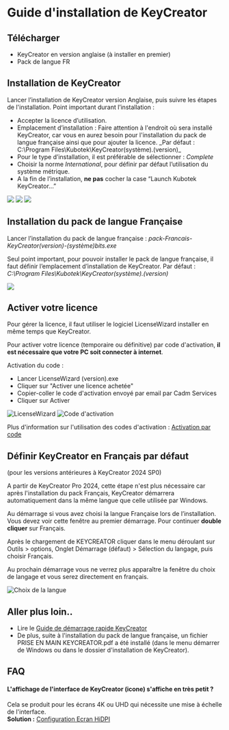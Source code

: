 # Guide d'installation de KeyCreator

## Télécharger

-   KeyCreator en version anglaise (à installer en premier)
-   Pack de langue FR

## Installation de KeyCreator

Lancer l’installation de KeyCreator version Anglaise, puis suivre les étapes de l'installation. Point important durant l’installation :  

-   Accepter la licence d’utilisation.
-   Emplacement d’installation : Faire attention à l'endroit où sera installé KeyCreator, car vous en aurez besoin pour l'installation du pack de langue française ainsi que pour ajouter la licence. \_Par défaut : C:\Program Files\Kubotek\KeyCreator(système).(version)\_
-   Pour le type d’installation, il est préférable de sélectionner : _Complete_
-   Choisir la norme _International_, pour définir par défaut l’utilisation du système métrique.
-   A la fin de l’installation, **ne pas** cocher la case “Launch Kubotek KeyCreator...”


![](../assets/images_fiches/guide-dinstallation/install1.png) ![](../assets/images_fiches/guide-dinstallation/install2.png) ![](../assets/images_fiches/guide-dinstallation/install3.png)  

## Installation du pack de langue Française

Lancer l’installation du pack de langue française : _pack-Francais-KeyCreator(version)-(système)bits.exe_

Seul point important, pour pouvoir installer le pack de langue française, il faut définir l’emplacement d’installation de KeyCreator. Par défaut : _C:\Program Files\Kubotek\KeyCreator(système).(version)_

![](../assets/images_fiches/guide-dinstallation/installpackfr.png)

## Activer votre licence

Pour gérer la licence, il faut utiliser le logiciel LicenseWizard installer en même temps que KeyCreator.

Pour activer votre licence (temporaire ou définitive) par code d'activation, **il est nécessaire que votre PC soit connecter à internet**.

Activation du code :

- Lancer LicenseWizard (version).exe
- Cliquer sur "Activer une licence achetée"
- Copier-coller le code d'activation envoyé par email par Cadm Services
- Cliquer sur Activer

![LicenseWizard](../assets/images_fiches/guide-dinstallation/license-wizard.png)
![Code d'activation](../assets/images_fiches/guide-dinstallation/lw_activation.png)


Plus d'information sur l'utilisation des codes d'activation : [Activation par code](activation-par-code.md)

## Définir KeyCreator en Français par défaut 
(pour les versions antérieures à KeyCreator 2024 SP0)

A partir de KeyCreator Pro 2024, cette étape n'est plus nécessaire car après l'installation du pack Français, KeyCreator démarrera automatiquement dans la même langue que celle utilisée par Windows.

Au démarrage si vous avez choisi la langue Française lors de l’installation. Vous devez voir cette fenêtre au premier démarrage. Pour continuer **double cliquer** sur Français.

Après le chargement de KEYCREATOR cliquer dans le menu déroulant sur Outils > options, Onglet Démarrage (défaut) > Sélection du langage, puis choisir Français.

Au prochain démarrage vous ne verrez plus apparaître la fenêtre du choix de langage et vous serez directement en français.

![Choix de la langue](../assets/images_fiches/guide-dinstallation/choix_langue.png)

## Aller plus loin..

- Lire le [Guide de démarrage rapide KeyCreator](guide-demarrage-rapide-keycreator.md)
- De plus, suite à l'installation du pack de langue française, un fichier PRISE EN MAIN KEYCREATOR.pdf a été installé (dans le menu démarrer de Windows ou dans le dossier d'installation de KeyCreator).

## FAQ

#### L'affichage de l'interface de KeyCreator (icone) s'affiche en très petit ?

Cela se produit pour les écrans 4K ou UHD qui nécessite une mise à échelle de l'interface.  
**Solution :** [Configuration Ecran HiDPI](interface-et-icones-trop-petits.md)
